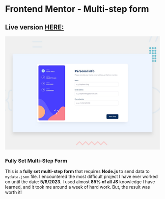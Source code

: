 # Frontend Mentor - Multi-step form

## Live version [HERE:](https://bader-idris.github.io/multi-step-form/)

![Design preview for the Multi-step form coding challenge](./design/desktop-preview.jpg)

### Fully Set Multi-Step Form

This is a **fully set multi-step form** that requires **Node.js** to send data to  `mydata.json`  file. I encountered the most difficult project I have ever worked on until the date: **5/6/2023**.
 I used almost **85% of all JS** knowledge I have learned, and it took me around a week of hard work. But, the result was worth it!
